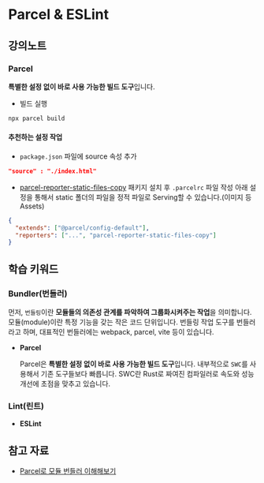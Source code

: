 # Parcel & ESLint

## 강의노트

### Parcel

**특별한 설정 없이 바로 사용 가능한 빌드 도구**입니다.

* 빌드 실행

```bash
npx parcel build
```

#### 추천하는 설정 작업

* `package.json` 파일에 source 속성 추가

```json
"source" : "./index.html"
```

* [parcel-reporter-static-files-copy](https://github.com/elwin013/parcel-reporter-static-files-copy) 패키지 설치 후 `.parcelrc` 파일 작성 아래 설정을 통해서 static 폴더의 파일을 정적 파일로 Serving할 수 있습니다.(이미지 등 Assets)

```json
{
  "extends": ["@parcel/config-default"],
  "reporters": ["...", "parcel-reporter-static-files-copy"]
}
```

## 학습 키워드

### Bundler(번들러)

먼저, `번들링`이란 **모듈들의 의존성 관계를 파악하여 그룹화시켜주는 작업**을 의미합니다. 모듈(module)이란 특정 기능을 갖는 작은 코드 단위입니다. 번들링 작업 도구를 번들러라고 하며, 대표적인 번들러에는 webpack, parcel, vite 등이 있습니다.

*   **Parcel**

    Parcel은 **특별한 설정 없이 바로 사용 가능한 빌드 도구**입니다. 내부적으로 `SWC`를 사용해서 기존 도구들보다 빠릅니다. SWC란 Rust로 짜여진 컴파일러로 속도와 성능 개선에 초점을 맞추고 있습니다.

### Lint(린트)

* **ESLint**

## 참고 자료

* [Parcel로 모듈 번들러 이해해보기](https://2donny-world.tistory.com/13)

